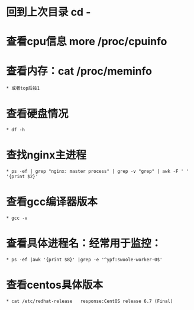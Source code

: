 # 回到上次目录 cd -

# 查看cpu信息 more /proc/cpuinfo

# 查看内存：cat /proc/meminfo
    * 或者top后按1

# 查看硬盘情况
    * df -h

# 查找nginx主进程
    * ps -ef | grep "nginx: master process" | grep -v "grep" | awk -F ' ' '{print $2}'
# 查看gcc编译器版本
    * gcc -v
# 查看具体进程名：经常用于监控：
    * ps -ef |awk '{print $8}' |grep -e '^ypf:swoole-worker-0$'

# 查看centos具体版本
    * cat /etc/redhat-release   response:CentOS release 6.7 (Final)
        
    